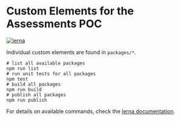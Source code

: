 # Custom Elements for the Assessments POC

[![lerna](https://img.shields.io/badge/maintained%20with-lerna-cc00ff.svg)](https://lernajs.io/)


Individual custom elements are found in `packages/*`.

```shell
# list all available packages
npm run list
# run unit tests for all packages
npm test
# build all packages
npm run build
# publish all packages
npm run publish
```

For details on available commands, check the [lerna documentation](https://github.com/lerna/lerna).

